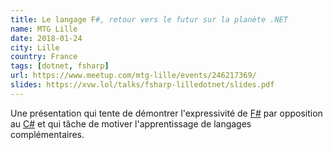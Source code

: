```yaml
---
title: Le langage F#, retour vers le futur sur la planète .NET
name: MTG Lille
date: 2018-01-24
city: Lille
country: France
tags: [dotnet, fsharp]
url: https://www.meetup.com/mtg-lille/events/246217369/
slides: https://xvw.lol/talks/fsharp-lilledotnet/slides.pdf
---
```


Une présentation qui tente de démontrer l'expressivité de
[F#](https://fsharp.org/) par opposition au
[C#](https://en.wikipedia.org/wiki/C_Sharp_(programming_language)) et
qui tâche de motiver l'apprentissage de langages complémentaires.
